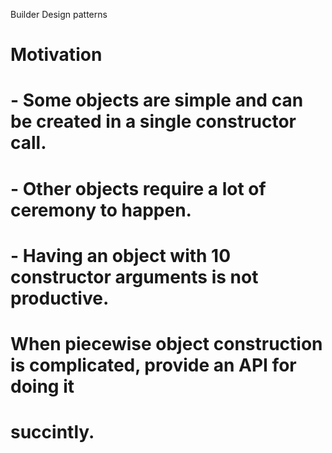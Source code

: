 Builder Design patterns

# Motivation

#   -   Some objects are simple and can be created in a single constructor call.
#   -   Other objects require a lot of ceremony to happen.
#   -   Having an object with 10 constructor arguments is not productive.

#   When piecewise object construction is complicated, provide an API for doing it
#   succintly.
